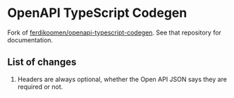 # OpenAPI TypeScript Codegen

Fork of [ferdikoomen/openapi-typescript-codegen](https://github.com/ferdikoomen/openapi-typescript-codegen). See that repository for documentation.

## List of changes

1. Headers are always optional, whether the Open API JSON says they are required or not.